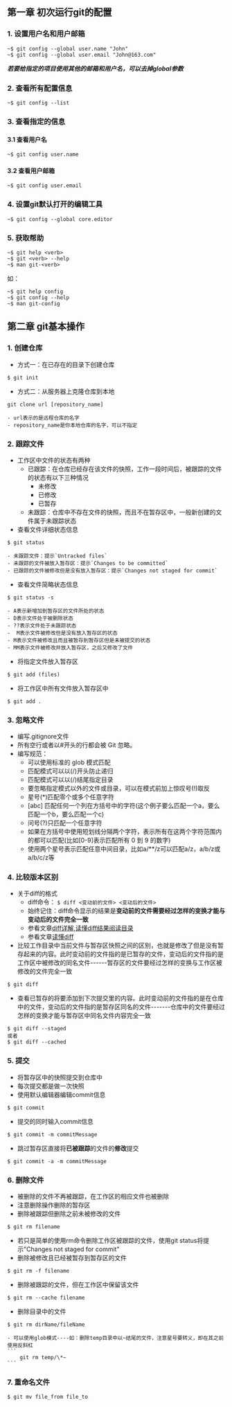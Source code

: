 
## 第一章 初次运行git的配置
### 1. 设置用户名和用户邮箱  
```  
~$ git config --global user.name "John"
~$ git config --global user.email "John@163.com"
```  
***若要给指定的项目使用其他的邮箱和用户名，可以去掉global参数***    
### 2. 查看所有配置信息    
```
~$ git config --list
```    
### 3. 查看指定的信息
#### 3.1 查看用户名  
```  
~$ git config user.name
```  
#### 3.2 查看用户邮箱  
```  
~$ git config user.email
```    
### 4. 设置git默认打开的编辑工具
```
~$ git config --global core.editor
```
### 5. 获取帮助
```
~$ git help <verb>
~$ git <verb> --help
~$ man git-<verb>
```    
如：  
```
~$ git help config
~$ git config --help
~$ man git-config
```  



## 第二章 git基本操作
### 1. 创建仓库
- 方式一：在已存在的目录下创建仓库  
```
$ git init
```
- 方式二：从服务器上克隆仓库到本地  
```
git clone url [repository_name]
```
    - url表示的是远程仓库的名字
    - repository_name是你本地仓库的名字，可以不指定
      
### 2. 跟踪文件
- 工作区中文件的状态有两种
    - 已跟踪：在仓库已经存在该文件的快照，工作一段时间后，被跟踪的文件的状态有以下三种情况
         - 未修改
         - 已修改
         - 已暂存 
    - 未跟踪：仓库中不存在文件的快照，而且不在暂存区中，一般新创建的文件属于未跟踪状态
- 查看文件详细状态信息   
```
$ git status
```  
    - 未跟踪文件：提示`Untracked files`
    - 未跟踪的文件被放入暂存区：提示`Changes to be committed`
    - 已跟踪的文件被修改但是没有放入暂存区：提示`Changes not staged for commit`

- 查看文件简略状态信息
```
$ git status -s
```
    - A表示新增加到暂存区的文件所处的状态
    - D表示文件处于被删除状态
    - ??表示文件处于未跟踪状态
    -  M表示文件被修改但是没有放入暂存区的状态
    - M表示文件被修改且而且被暂存到暂存区但是未被提交的状态
    - MM表示文件被修改并放入暂存区，之后又修改了文件 
 
- 将指定文件放入暂存区
```
$ git add (files)
```
- 将工作区中所有文件放入暂存区中  
```
$ git add .
```

### 3. 忽略文件    
- 编写.gitignore文件  
- 所有空行或者以#开头的行都会被 Git 忽略。  
- 编写规范：  
	- 可以使用标准的 glob 模式匹配
	- 匹配模式可以以(/)开头防止递归
	- 匹配模式可以以(/)结尾指定目录
	- 要忽略指定模式以外的文件或目录，可以在模式前加上惊叹号(!)取反
	- 星号(*)匹配零个或多个任意字符
	- [abc] 匹配任何一个列在方括号中的字符(这个例子要么匹配一个a，要么匹配一个b，要么匹配一个c)
	- 问号(?)只匹配一个任意字符
	- 如果在方括号中使用短划线分隔两个字符，表示所有在这两个字符范围内的都可以匹配(比如[0-9]表示匹配所有 0 到 9 的数字)
	- 使用两个星号表示匹配任意中间目录，比如a/**/z可以匹配a/z，a/b/z或a/b/c/z等

### 4. 比较版本区别
- 关于diff的格式
	- diff命令： `$ diff <变动前的文件> <变动后的文件>` 
	- 始终记住：diff命令显示的结果是**变动前的文件需要经过怎样的变换才能与变动后的文件完全一致**
	- 参看文章[diff详解,读懂diff结果阅读目录](http://www.cnblogs.com/wangqiguo/p/5793448.html)
	- 参看文章[读懂diff](http://www.ruanyifeng.com/blog/2012/08/how_to_read_diff.html)
- 比较工作目录中当前文件与暂存区快照之间的区别，也就是修改了但是没有暂存起来的内容。此时变动前的文件指的是已暂存的文件，变动后的文件指的是工作区中被修改的同名文件------暂存区的文件要经过怎样的变换与工作区被修改的文件完全一致
```
$ git diff
```
- 查看已暂存的将要添加到下次提交里的内容。此时变动前的文件指的是在仓库中的文件，变动后的文件指的是暂存区同名的文件-------仓库中的文件要经过怎样的变换才能与暂存区中同名文件内容完全一致
```
$ git diff --staged
或者
$ git diff --cached
```

### 5. 提交
- 将暂存区中的快照提交到仓库中
- 每次提交都是做一次快照
- 使用默认编辑器编辑commit信息
```
$ git commit
```
- 提交的同时输入commit信息
```
$ git commit -m commitMessage
```
- 跳过暂存区直接将**已被跟踪**的文件的**修改**提交
```
$ git commit -a -m commitMessage
```

### 6. 删除文件
- 被删除的文件不再被跟踪，在工作区的相应文件也被删除
- 注意删除操作删除的暂存区
- 删除被跟踪但删除之前未被修改的文件
```
$ git rm filename
```
- 若只是简单的使用rm命令删除工作区被跟踪的文件，使用git status将提示"Changes not staged for commit"
- 删除被修改且已经被暂存到暂存区的文件
```
$ git rm -f filename
```
- 删除被跟踪的文件，但在工作区中保留该文件
```
$ git rm --cache filename
```
- 删除目录中的文件
```
$ git rm dirName/fileName
```
	- 可以使用glob模式----如：删除temp目录中以~结尾的文件，注意星号要转义，即在其之前使用反斜杠
	```
		git rm temp/\*~
	```

### 7. 重命名文件
```
$ git mv file_from file_to
```



  
